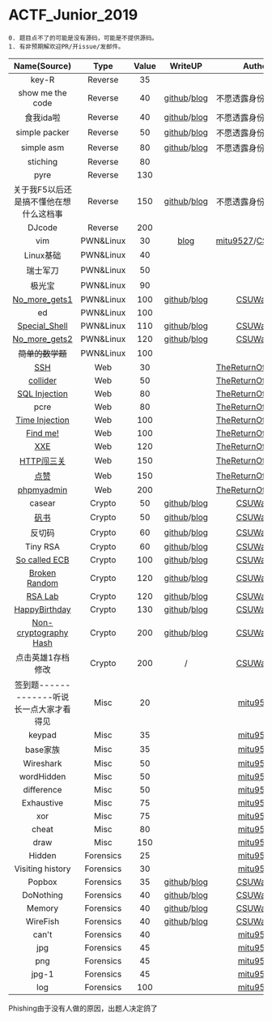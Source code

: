 # ACTF_Junior_2019

```
0. 题目点不了的可能是没有源码，可能是不提供源码。
1. 有非预期解欢迎PR/开issue/发邮件。
```

| Name(Source)     | Type    | Value | WriteUP | Author |
| :-: | :-: | :-: | :-: | :-: |
| key-R            | Reverse | 35 |         |        |
| show me the code | Reverse | 40 | [github](https://github.com/CSUAuroraLab/ACTF_Junior_2019/tree/master/Reverse/show%20me%20the%20code/sol)/[blog](https://csuwangj.github.io/ACTF-Junior-2019-Official-WriteUP-of-CSUWangj-s-Challenge/#show-me-the-code) | 不愿透露身份的出题人 |
| 食我ida啦 | Reverse | 40 | [github](https://github.com/CSUAuroraLab/ACTF_Junior_2019/tree/master/Reverse/%E9%A3%9F%E6%88%91ida%E5%95%A6/sol)/[blog](https://csuwangj.github.io/ACTF-Junior-2019-Official-WriteUP-of-CSUWangj-s-Challenge/#%E9%A3%9F%E6%88%91ida%E5%95%A6) | 不愿透露身份的出题人 |
| simple packer | Reverse | 50 | [github](https://github.com/CSUAuroraLab/ACTF_Junior_2019/tree/master/Reverse/simple%20packer/sol)/[blog](https://csuwangj.github.io/ACTF-Junior-2019-Official-WriteUP-of-CSUWangj-s-Challenge/#simple-packer) | 不愿透露身份的出题人 |
| simple asm | Reverse | 80 | [github](https://github.com/CSUAuroraLab/ACTF_Junior_2019/tree/master/Reverse/simple%20asm/sol)/[blog](https://csuwangj.github.io/ACTF-Junior-2019-Official-WriteUP-of-CSUWangj-s-Challenge/#simple-asm) | 不愿透露身份的出题人 |
| stiching | Reverse | 80 |         |        |
| pyre | Reverse | 130 |         |        |
| 关于我F5以后还是搞不懂他在想什么这档事 | Reverse | 150 | [github](https://github.com/CSUAuroraLab/ACTF_Junior_2019/tree/master/Reverse/%E5%85%B3%E4%BA%8E%E6%88%91F5%E4%BB%A5%E5%90%8E%E8%BF%98%E6%98%AF%E6%90%9E%E4%B8%8D%E6%87%82%E4%BB%96%E5%9C%A8%E6%83%B3%E4%BA%9B%E4%BB%80%E4%B9%88%E8%BF%99%E6%A1%A3%E4%BA%8B/sol)/[blog](https://csuwangj.github.io/ACTF-Junior-2019-Official-WriteUP-of-CSUWangj-s-Challenge/#%E5%85%B3%E4%BA%8E%E6%88%91F5%E4%BB%A5%E5%90%8E%E8%BF%98%E6%98%AF%E6%90%9E%E4%B8%8D%E6%87%82%E4%BB%96%E5%9C%A8%E6%83%B3%E4%BA%9B%E4%BB%80%E4%B9%88%E8%BF%99%E6%A1%A3%E4%BA%8B) | 不愿透露身份的出题人 |
| DJcode | Reverse | 200 |         |        |
| vim | PWN&Linux | 30 | [blog](https://csuwangj.github.io/ACTF-Junior-2019-Official-WriteUP-of-CSUWangj-s-Challenge/#vim) | [mitu9527](https://github.com/mitu9527)/[CSUWangj](https://github.com/CSUAuroraLab) |
| Linux基础 | PWN&Linux | 40 |         |        |
| 瑞士军刀 | PWN&Linux | 50 |         |        |
| 极光宝 | PWN&Linux | 90 |         |        |
| [No_more_gets1](https://github.com/CSUAuroraLab/ACTF_Junior_2019/tree/master/Linux%26PWN/No_more_gets1/src) | PWN&Linux | 100 | [github](https://github.com/CSUAuroraLab/ACTF_Junior_2019/tree/master/Linux%26PWN/No_more_gets1/sol)/[blog](https://csuwangj.github.io/ACTF-Junior-2019-Official-WriteUP-of-CSUWangj-s-Challenge/#No-more-gets1) | [CSUWangj](https://github.com/CSUAuroraLab) |
| ed | PWN&Linux | 100 |         |        |
| [Special_Shell](https://github.com/CSUAuroraLab/ACTF_Junior_2019/tree/master/Linux%26PWN/Special_Shell/src) | PWN&Linux | 110 | [github](https://github.com/CSUAuroraLab/ACTF_Junior_2019/tree/master/Linux%26PWN/Special_Shell/sol)/[blog](https://csuwangj.github.io/ACTF-Junior-2019-Official-WriteUP-of-CSUWangj-s-Challenge/#Special-Shell) | [CSUWangj](https://github.com/CSUAuroraLab) |
| [No_more_gets2](https://github.com/CSUAuroraLab/ACTF_Junior_2019/tree/master/Linux%26PWN/No_more_gets2/src) | PWN&Linux | 120 | [github](https://github.com/CSUAuroraLab/ACTF_Junior_2019/tree/master/Linux%26PWN/No_more_gets2/sol)/[blog](https://csuwangj.github.io/ACTF-Junior-2019-Official-WriteUP-of-CSUWangj-s-Challenge/#No-more-gets2) | [CSUWangj](https://github.com/CSUAuroraLab) |
| ~~简单的数学题~~ | PWN&Linux | 100 |         |        |
| [SSH](https://github.com/CSUAuroraLab/ACTF_Junior_2019/tree/master/Web/SSH) | Web | 30 |         | [TheReturnOfTheKing](https://www.lhaihai.wang/) |
| [collider](https://github.com/CSUAuroraLab/ACTF_Junior_2019/tree/master/Web/collider) | Web | 50 |         | [TheReturnOfTheKing](https://www.lhaihai.wang/) |
| [SQL Injection](https://github.com/CSUAuroraLab/ACTF_Junior_2019/tree/master/Web/SQL%E6%B3%A8%E5%85%A5) | Web | 80 |         | [TheReturnOfTheKing](https://www.lhaihai.wang/) |
| pcre | Web | 80 |         | [TheReturnOfTheKing](https://www.lhaihai.wang/) |
| [Time Injection](https://github.com/CSUAuroraLab/ACTF_Junior_2019/tree/master/Web/easy-time-injection) | Web | 100 |         | [TheReturnOfTheKing](https://www.lhaihai.wang/) |
| [Find me!](https://github.com/CSUAuroraLab/ACTF_Junior_2019/tree/master/Web/robots) | Web | 100 |         | [TheReturnOfTheKing](https://www.lhaihai.wang/) |
| [XXE](https://github.com/CSUAuroraLab/ACTF_Junior_2019/tree/master/Web/php_xxe) | Web | 120 |         | [TheReturnOfTheKing](https://www.lhaihai.wang/) |
| [HTTP闯三关](https://github.com/CSUAuroraLab/ACTF_Junior_2019/tree/master/Web/HTTP%E9%97%AF%E5%85%B3) | Web | 150 |         | [TheReturnOfTheKing](https://www.lhaihai.wang/) |
| [点赞](https://github.com/CSUAuroraLab/ACTF_Junior_2019/tree/master/Web/%E7%82%B9%E8%B5%9E) | Web | 150 |         | [TheReturnOfTheKing](https://www.lhaihai.wang/) |
| [phpmyadmin](https://github.com/CSUAuroraLab/ACTF_Junior_2019/tree/master/Web/phpmyadmin) | Web | 200 |         | [TheReturnOfTheKing](https://www.lhaihai.wang/) |
| casear | Crypto | 50 | [github](https://github.com/CSUAuroraLab/ACTF_Junior_2019/tree/master/Crypto/caeser/sol)/[blog](https://csuwangj.github.io/ACTF-Junior-2019-Official-WriteUP-of-CSUWangj-s-Challenge/#casear) | [CSUWangj](https://github.com/CSUAuroraLab) |
| [矾书](https://github.com/CSUAuroraLab/ACTF_Junior_2019/tree/master/Crypto/%E7%9F%BE%E4%B9%A6/src) | Crypto | 50 | [github](https://github.com/CSUAuroraLab/ACTF_Junior_2019/tree/master/Crypto/%E7%9F%BE%E4%B9%A6/sol)/[blog](https://csuwangj.github.io/ACTF-Junior-2019-Official-WriteUP-of-CSUWangj-s-Challenge/#%E7%9F%BE%E4%B9%A6) | [CSUWangj](https://github.com/CSUAuroraLab) |
| 反切码 | Crypto | 60 | [github](https://github.com/CSUAuroraLab/ACTF_Junior_2019/tree/master/Crypto/%E5%8F%8D%E5%88%87%E7%A0%81/sol)/[blog](https://csuwangj.github.io/ACTF-Junior-2019-Official-WriteUP-of-CSUWangj-s-Challenge/#%E5%8F%8D%E5%88%87%E7%A0%81) | [CSUWangj](https://github.com/CSUAuroraLab) |
| Tiny RSA | Crypto | 60 | [github](https://github.com/CSUAuroraLab/ACTF_Junior_2019/tree/master/Crypto/Tiny_RSA/sol)/[blog](https://csuwangj.github.io/ACTF-Junior-2019-Official-WriteUP-of-CSUWangj-s-Challenge/#Tiny-RSA) | [CSUWangj](https://github.com/CSUAuroraLab) |
| [So called ECB](https://github.com/CSUAuroraLab/ACTF_Junior_2019/tree/master/Crypto/So_called_ECB/src) | Crypto | 100 | [github](https://github.com/CSUAuroraLab/ACTF_Junior_2019/tree/master/Crypto/So_called_ECB/src)/[blog](https://csuwangj.github.io/ACTF-Junior-2019-Official-WriteUP-of-CSUWangj-s-Challenge/#So-called-ECB) | [CSUWangj](https://github.com/CSUAuroraLab) |
| [Broken Random](https://github.com/CSUAuroraLab/ACTF_Junior_2019/tree/master/Crypto/Broken%20Random/src) | Crypto | 120 | [github](https://github.com/CSUAuroraLab/ACTF_Junior_2019/tree/master/Crypto/Broken%20Random/sol)/[blog](https://csuwangj.github.io/ACTF-Junior-2019-Official-WriteUP-of-CSUWangj-s-Challenge/#Broken-Random) | [CSUWangj](https://github.com/CSUAuroraLab) |
| [RSA Lab](https://github.com/CSUAuroraLab/ACTF_Junior_2019/tree/master/Crypto/RSA_Lab/src) | Crypto | 120 | [github](https://github.com/CSUAuroraLab/ACTF_Junior_2019/tree/master/Crypto/RSA_Lab/sol)/[blog](https://csuwangj.github.io/ACTF-Junior-2019-Official-WriteUP-of-CSUWangj-s-Challenge/#RSA-Lab) | [CSUWangj](https://github.com/CSUAuroraLab) |
| [HappyBirthday](https://github.com/CSUAuroraLab/ACTF_Junior_2019/tree/master/Crypto/HappyBirthday/src) | Crypto | 130 | [github](https://github.com/CSUAuroraLab/ACTF_Junior_2019/tree/master/Crypto/HappyBirthday/sol)/[blog](https://csuwangj.github.io/ACTF-Junior-2019-Official-WriteUP-of-CSUWangj-s-Challenge/#HappyBirthday) | [CSUWangj](https://github.com/CSUAuroraLab) |
| [Non-cryptography Hash](https://github.com/CSUAuroraLab/ACTF_Junior_2019/tree/master/Crypto/Non-cryptographic_Hash/src) | Crypto | 200 | [github](https://github.com/CSUAuroraLab/ACTF_Junior_2019/tree/master/Crypto/Non-cryptographic_Hash/sol)/[blog](https://csuwangj.github.io/ACTF-Junior-2019-Official-WriteUP-of-CSUWangj-s-Challenge/#Non-cryptography-Hash) | [CSUWangj](https://github.com/CSUAuroraLab) |
| 点击英雄1存档修改 | Crypto | 200 | / | [CSUWangj](https://github.com/CSUAuroraLab) |
| 签到题-------------听说长一点大家才看得见 | Misc | 20 |         | [mitu9527](https://github.com/mitu9527) |
| keypad | Misc | 35 |         | [mitu9527](https://github.com/mitu9527) |
| base家族 | Misc | 35 |         | [mitu9527](https://github.com/mitu9527) |
| Wireshark | Misc | 50 |         | [mitu9527](https://github.com/mitu9527) |
| wordHidden | Misc | 50 |         | [mitu9527](https://github.com/mitu9527) |
| difference | Misc | 50 |         | [mitu9527](https://github.com/mitu9527) |
| Exhaustive | Misc | 75 |         | [mitu9527](https://github.com/mitu9527) |
| xor | Misc | 75 |         | [mitu9527](https://github.com/mitu9527) |
| cheat | Misc | 80 |         | [mitu9527](https://github.com/mitu9527) |
| draw | Misc | 150 |         | [mitu9527](https://github.com/mitu9527) |
| Hidden | Forensics | 25 |         | [mitu9527](https://github.com/mitu9527) |
| Visiting history | Forensics | 30 |         | [mitu9527](https://github.com/mitu9527) |
| Popbox | Forensics | 35 | [github](https://github.com/CSUAuroraLab/ACTF_Junior_2019/tree/master/Forensics/Popbox/sol)/[blog](https://csuwangj.github.io/ACTF-Junior-2019-Official-WriteUP-of-CSUWangj-s-Challenge/#Popbox) | [CSUWangj](https://github.com/CSUAuroraLab) |
| DoNothing | Forensics | 40 | [github](https://github.com/CSUAuroraLab/ACTF_Junior_2019/tree/master/Forensics/DoNothing/sol)/[blog](https://csuwangj.github.io/ACTF-Junior-2019-Official-WriteUP-of-CSUWangj-s-Challenge/#DoNothing) | [CSUWangj](https://github.com/CSUAuroraLab) |
| Memory | Forensics | 40 | [github](https://github.com/CSUAuroraLab/ACTF_Junior_2019/tree/master/Forensics/Memory/sol)/[blog](https://csuwangj.github.io/ACTF-Junior-2019-Official-WriteUP-of-CSUWangj-s-Challenge/#Memory) | [CSUWangj](https://github.com/CSUAuroraLab) |
| WireFish | Forensics | 40 | [github](https://github.com/CSUAuroraLab/ACTF_Junior_2019/tree/master/Forensics/WireFish/sol)/[blog](https://csuwangj.github.io/ACTF-Junior-2019-Official-WriteUP-of-CSUWangj-s-Challenge/#WireFish) | [CSUWangj](https://github.com/CSUAuroraLab) |
| can't | Forensics | 40 |         | [mitu9527](https://github.com/mitu9527) |
| jpg | Forensics | 45 |         | [mitu9527](https://github.com/mitu9527) |
| png | Forensics | 45 |         | [mitu9527](https://github.com/mitu9527) |
| jpg-1 | Forensics | 45 |         | [mitu9527](https://github.com/mitu9527) |
| log | Forensics | 100 |         | [mitu9527](https://github.com/mitu9527) |

Phishing由于没有人做的原因，出题人决定鸽了

